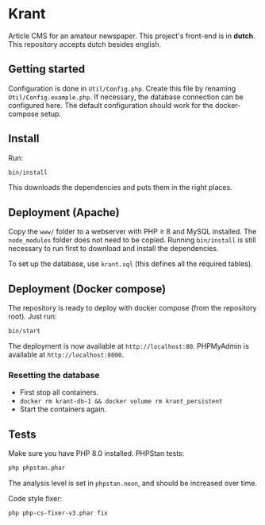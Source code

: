 # Krant
Article CMS for an amateur newspaper.
This project's front-end is in **dutch**. This repository accepts dutch besides english.

## Getting started

Configuration is done in `Util/Config.php`. Create this file by renaming `Util/Config.example.php`. If
necessary, the database connection can be configured here. The default configuration should work for the docker-compose
setup.

## Install

Run:

```bash
bin/install
```

This downloads the dependencies and puts them in the right places.

## Deployment (Apache)
Copy the `www/` folder to a webserver with PHP ≥ 8 and MySQL installed. The `node_modules` folder does not need to be
copied. Running `bin/install` is still necessary to run first to download and install the dependencies.

To set up the database, use `krant.sql` (this defines all the required tables).

## Deployment (Docker compose)
The repository is ready to deploy with docker compose (from the repository root). Just run:

```bash
bin/start
```

The deployment is now available at `http://localhost:80`. PHPMyAdmin is available at `http://localhost:8000`.

### Resetting the database
 - First stop all containers.
 - `docker rm krant-db-1 && docker volume rm krant_persistent`
 - Start the containers again.

## Tests

Make sure you have PHP 8.0 installed. PHPStan tests:

```bash
php phpstan.phar
```

The analysis level is set in `phpstan.neon`, and should be increased over time.

Code style fixer:

```bash
php php-cs-fixer-v3.phar fix
```
